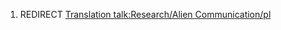 1.  REDIRECT [Translation talk:Research/Alien
    Communication/pl](Translation_talk:Research/Alien_Communication/pl "wikilink")